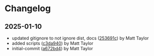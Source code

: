 # Changelog


## 2025-01-10
- updated gitignore to not ignore dist, docs ([253691c](https://github.com/mjt-services/textgen-common-2025/commit/253691c0bf05a275644e8332453f965341d83316)) by Matt Taylor
- added scripts ([c3da940](https://github.com/mjt-services/textgen-common-2025/commit/c3da9400adbc18b8f0461d276df9750435e89147)) by Matt Taylor
- initial-commit ([a672bd4](https://github.com/mjt-services/textgen-common-2025/commit/a672bd40eb8a28d5aea7f34fe737f8dc0265386c)) by Matt Taylor
